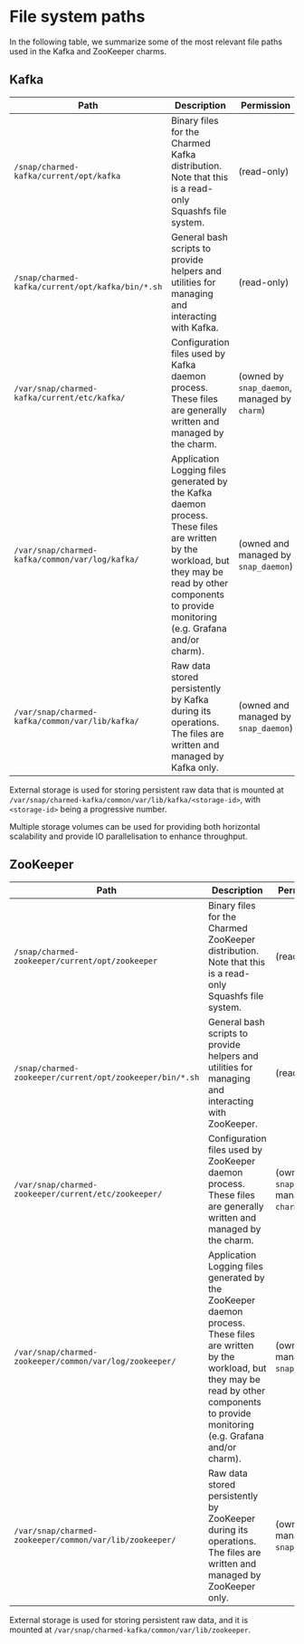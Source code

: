 # File system paths

In the following table, we summarize some of the most relevant file paths used in the Kafka and ZooKeeper charms.

## Kafka 

| Path                                           | Description                                                                                                                                                                                           | Permission                                    |
|------------------------------------------------|-------------------------------------------------------------------------------------------------------------------------------------------------------------------------------------------------------|-----------------------------------------------|
| `/snap/charmed-kafka/current/opt/kafka `         | Binary files for the Charmed Kafka distribution. Note that this is a read-only Squashfs file system.                                                                                                  | (read-only)                                   | 
| `/snap/charmed-kafka/current/opt/kafka/bin/*.sh` | General bash scripts to provide helpers and utilities for managing and interacting with Kafka.                                                                                                        | (read-only)                                   |
| `/var/snap/charmed-kafka/current/etc/kafka/`     | Configuration files used by Kafka daemon process. These files are generally written and managed by the charm.                                                                                         | (owned by `snap_daemon`, managed by `charm`)  |
| `/var/snap/charmed-kafka/common/var/log/kafka/`  | Application Logging files generated by the Kafka daemon process. These files are written by the workload, but they may be read by other components to provide monitoring (e.g. Grafana and/or charm). | (owned and managed by `snap_daemon`)          |
| `/var/snap/charmed-kafka/common/var/lib/kafka/`  | Raw data stored persistently by Kafka during its operations. The files are written and managed by Kafka only.                                                                                         | (owned and managed by `snap_daemon`)          |

External storage is used for storing persistent raw data that is mounted at `/var/snap/charmed-kafka/common/var/lib/kafka/<storage-id>`, with `<storage-id>` being a progressive number.

Multiple storage volumes can be used for providing both horizontal scalability and provide IO parallelisation to enhance throughput. 

## ZooKeeper 

| Path                                                   | Description                                                                                                                                                                                               | Permission                                    |
|--------------------------------------------------------|-----------------------------------------------------------------------------------------------------------------------------------------------------------------------------------------------------------|-----------------------------------------------|
| `/snap/charmed-zookeeper/current/opt/zookeeper `         | Binary files for the Charmed ZooKeeper distribution. Note that this is a read-only Squashfs file system.                                                                                                  | (read-only)                                   | 
| `/snap/charmed-zookeeper/current/opt/zookeeper/bin/*.sh` | General bash scripts to provide helpers and utilities for managing and interacting with ZooKeeper.                                                                                                        | (read-only)                                   |
| `/var/snap/charmed-zookeeper/current/etc/zookeeper/`     | Configuration files used by ZooKeeper daemon process. These files are generally written and managed by the charm.                                                                                         | (owned by `snap_daemon`, managed by `charm`)  |
| `/var/snap/charmed-zookeeper/common/var/log/zookeeper/`  | Application Logging files generated by the ZooKeeper daemon process. These files are written by the workload, but they may be read by other components to provide monitoring (e.g. Grafana and/or charm). | (owned and managed by `snap_daemon`)          |
| `/var/snap/charmed-zookeeper/common/var/lib/zookeeper/`  | Raw data stored persistently by ZooKeeper during its operations. The files are written and managed by ZooKeeper only.                                                                                     | (owned and managed by `snap_daemon`)          |

External storage is used for storing persistent raw data, and it is  
mounted at `/var/snap/charmed-kafka/common/var/lib/zookeeper`.
